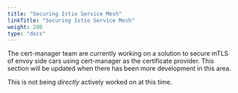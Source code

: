 ```yaml
---
title: "Securing Istio Service Mesh"
linkTitle: "Securing Istio Service Mesh"
weight: 200
type: "docs"
---
```


The cert-manager team are currently working on a solution to secure mTLS of
envoy side cars using cert-manager as the certificate provider. This section
will be updated when there has been more development in this area.

This is not being _directly_ actively worked on at this time.
